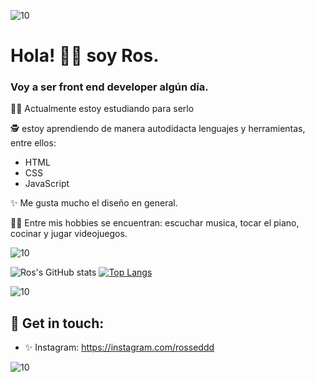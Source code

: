 

![10](https://user-images.githubusercontent.com/55170175/114474409-87dd6800-9bcc-11eb-9ca0-538bd30ae29b.png)

# Hola! 👋🏼 soy Ros. 

###  Voy a ser front end developer algún día. 


💪🏼 Actualmente estoy estudiando para serlo

🕵 estoy aprendiendo de manera autodidacta lenguajes y herramientas, entre ellos: 
* HTML
* CSS
* JavaScript

 
✨ Me gusta mucho el diseño en general.

👩🏻 Entre mis hobbies se encuentran: escuchar musica, tocar el piano, cocinar y jugar videojuegos.


![10](https://user-images.githubusercontent.com/55170175/114474409-87dd6800-9bcc-11eb-9ca0-538bd30ae29b.png)



![Ros's GitHub stats](https://github-readme-stats.vercel.app/api?username=Rostorresp&hide=contribs,prs&theme=buefy&show_icons=true) [![Top Langs](https://github-readme-stats.vercel.app/api/top-langs/?username=Rostorresp&layout=compact&theme=buefy)](https://github.com/Rostorresp/github-readme-stats)



![10](https://user-images.githubusercontent.com/55170175/114474409-87dd6800-9bcc-11eb-9ca0-538bd30ae29b.png)


## 🖤 Get in touch: 
* ✨ Instagram: https://instagram.com/rosseddd



![10](https://user-images.githubusercontent.com/55170175/114474409-87dd6800-9bcc-11eb-9ca0-538bd30ae29b.png)

